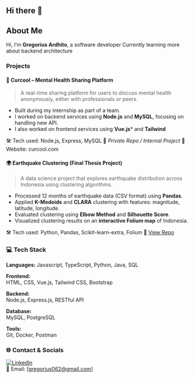 ## Hi there 👋
<h2>About Me</h2>

Hi, I’m **Gregorius Ardhito**, a software developer
Currently learning more about backend architecture

### Projects

#### 💬 Curcool – Mental Health Sharing Platform  
> A real-time sharing platform for users to discuss mental health anonymously, either with professionals or peers.

- Built during my internship as part of a team.
- I worked on backend services using **Node.js** and **MySQL**, focusing on handling new API.
- I also worked on frontend services using **Vue.js*** and **Tailwind**

🛠️ Tech used: Node.js, Express, MySQL 
🔗 *Private Repo / Internal Project*
🔗 Website: curcool.com

#### 🌍 Earthquake Clustering (Final Thesis Project)  
> A data science project that explores earthquake distribution across Indonesia using clustering algorithms.

- Processed 12 months of earthquake data (CSV format) using **Pandas**.
- Applied **K-Medoids** and **CLARA** clustering with features: magnitude, latitude, longitude.
- Evaluated clustering using **Elbow Method** and **Silhouette Score**.
- Visualized clustering results on an **interactive Folium map** of Indonesia.

🛠️ Tech used: Python, Pandas, Scikit-learn-extra, Folium
🔗 [View Repo](https://github.com/greardhito/earthquake-cluster)


### 💻 Tech Stack

**Languages:**
Javascript, TypeScript, Python, Java, SQL

**Frontend:**  
HTML, CSS, Vue.js, Tailwind CSS, Bootstrap

**Backend:**  
Node.js, Express.js, RESTful API

**Database:**  
MySQL, PostgreSQL

**Tools:**  
Git, Docker, Postman


### 🌐 Contact & Socials  
[![LinkedIn](https://img.shields.io/badge/LinkedIn-0A66C2?logo=linkedin&logoColor=white)](www.linkedin.com/in/gregorius-ardhito-mahendra-wibowo)  
📩 Email: [gregorius062@gmail.com]
